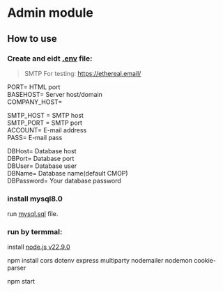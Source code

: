 # Admin module

## How to use

### Create and eidt [.env](.env) file:

> SMTP For testing: https://ethereal.email/

PORT= HTML port  
BASEHOST= Server host/domain  
COMPANY_HOST=  

SMTP_HOST = SMTP host  
SMTP_PORT = SMTP port  
ACCOUNT= E-mail address  
PASS= E-mail pass  

DBHost= Database host  
DBPort= Database port  
DBUser= Database user  
DBName= Database name(default CMOP)  
DBPassword= Your database password  

### install mysql8.0

run [mysql.sql](https://github.com/Coffee-Con/Database/blob/main/mysql.sql) file.

### run by termmal:

install [node.js v22.9.0](https://nodejs.org/en/download/package-manager)

npm install cors dotenv express multiparty nodemailer nodemon cookie-parser

npm start
